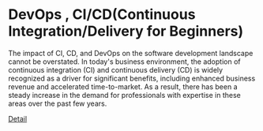 # DevOps , CI/CD(Continuous Integration/Delivery for Beginners)

The impact of CI, CD, and DevOps on the software development landscape cannot be overstated. In today's business environment, the adoption of continuous integration (CI) and continuous delivery (CD) is widely recognized as a driver for significant benefits, including enhanced business revenue and accelerated time-to-market. As a result, there has been a steady increase in the demand for professionals with expertise in these areas over the past few years. 

[Detail](https://eduitfree.com/course/devops-ci-cd-continuous-integration-delivery-for-beginners)